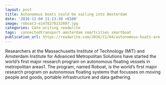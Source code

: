 ```yaml
---
layout: post
title: Autonomous boats could be sailing into Amsterdam
date: '2016-11-04 11:13:30 +0100'
image: roboat3-e1478270132697.jpg
categories: Cate writing readwrite
tags:  connectedtransport amsterdam smartcities smartboat
publication_url: https://readwrite.com/2016/11/04/autonomous-boats-are-coming-to-smart-city-amsterdam-cl1/
---
```

Researchers at the Massachusetts Institute of Technology (MIT) and Amsterdam Institute for Advanced Metropolitan Solutions  have started the world’s first major research program on autonomous floating vessels in metropolitan areas1. The program, named Roboat, is the world’s first major research program on autonomous floating systems that focusses on moving people and goods, portable infrastructure and data gathering.
